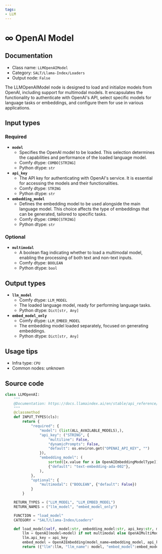 ```yaml
---
tags:
- LLM
---
```


# ∞ OpenAI Model
## Documentation
- Class name: `LLMOpenAIModel`
- Category: `SALT/Llama-Index/Loaders`
- Output node: `False`

The LLMOpenAIModel node is designed to load and initialize models from OpenAI, including support for multimodal models. It encapsulates the functionality to authenticate with OpenAI's API, select specific models for language tasks or embeddings, and configure them for use in various applications.
## Input types
### Required
- **`model`**
    - Specifies the OpenAI model to be loaded. This selection determines the capabilities and performance of the loaded language model.
    - Comfy dtype: `COMBO[STRING]`
    - Python dtype: `str`
- **`api_key`**
    - The API key for authenticating with OpenAI's service. It is essential for accessing the models and their functionalities.
    - Comfy dtype: `STRING`
    - Python dtype: `str`
- **`embedding_model`**
    - Defines the embedding model to be used alongside the main language model. This choice affects the type of embeddings that can be generated, tailored to specific tasks.
    - Comfy dtype: `COMBO[STRING]`
    - Python dtype: `str`
### Optional
- **`multimodal`**
    - A boolean flag indicating whether to load a multimodal model, enabling the processing of both text and non-text inputs.
    - Comfy dtype: `BOOLEAN`
    - Python dtype: `bool`
## Output types
- **`llm_model`**
    - Comfy dtype: `LLM_MODEL`
    - The loaded language model, ready for performing language tasks.
    - Python dtype: `Dict[str, Any]`
- **`embed_model_only`**
    - Comfy dtype: `LLM_EMBED_MODEL`
    - The embedding model loaded separately, focused on generating embeddings.
    - Python dtype: `Dict[str, Any]`
## Usage tips
- Infra type: `CPU`
- Common nodes: unknown


## Source code
```python
class LLMOpenAI:
    """
    @Documentation: https://docs.llamaindex.ai/en/stable/api_reference/llms/openai/
    """
    @classmethod
    def INPUT_TYPES(cls):
        return {
            "required": {
                "model": (list(ALL_AVAILABLE_MODELS),),
                "api_key": ("STRING", {
                    "multiline": False, 
                    "dynamicPrompts": False, 
                    "default": os.environ.get("OPENAI_API_KEY", "")
                }),
                "embedding_model": (
                    sorted([x.value for x in OpenAIEmbeddingModelType]),
                    {"default": "text-embedding-ada-002"},
                ),
            },
            "optional": {
                "multimodal": ("BOOLEAN", {"default": False})
            }
        }

    RETURN_TYPES = ("LLM_MODEL", "LLM_EMBED_MODEL")
    RETURN_NAMES = ("llm_model", "embed_model_only")

    FUNCTION = "load_model"
    CATEGORY = "SALT/Llama-Index/Loaders"

    def load_model(self, model:str, embedding_model:str, api_key:str, multimodal:bool = False) -> Dict[str, Any]:
        llm = OpenAI(model=model) if not multimodal else OpenAIMultiModal(model=model)
        llm.api_key = api_key
        embed_model = OpenAIEmbedding(model_name=embedding_model, api_key=api_key,)
        return ({"llm":llm, "llm_name": model, "embed_model":embed_model, "embed_name": embedding_model}, {"embed_model": embed_model, "embed_name": embedding_model})

```
